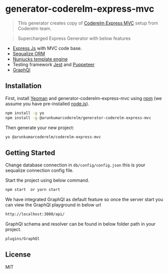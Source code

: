 # generator-coderelm-express-mvc 
> This generator creates copy of [Coderelm Express MVC](https://github.com/Arunkumarcs/coderelm-express-mvc) setup from Coderelm team.

> Supercharged Express Generator with below features

* [Express Js](https://expressjs.com/) with MVC code base.
* [Sequalize ORM](http://docs.sequelizejs.com/)
* [Nunjucks template engine](https://mozilla.github.io/nunjucks/) 
* Testing framework [Jest](https://jestjs.io/) and [Puppeteer](https://github.com/GoogleChrome/puppeteer)
* [GraphQl](https://graphql.org/)

## Installation

First, install [Yeoman](http://yeoman.io) and generator-coderelm-express-mvc using [npm](https://www.npmjs.com/) (we assume you have pre-installed [node.js](https://nodejs.org/)).

```bash
npm install -g yo
npm install -g @arunkumarcoderelm/generator-coderelm-express-mvc
```

Then generate your new project:

```bash
yo @arunkumarcoderelm/coderelm-express-mvc
```

## Getting Started

Change database connection in `db/config/config.json` this is your sequalize connection config file.

Start the project using below command.

```bash
npm start  or yarn start
```

We have integrated GraphQl as default feature so once the server start you can view the GraphQl playground in below
url

```bash
http://localhost:3000/api/
```

GraphQl schema and resolver can be found in below folder path in your project.

```bash
plugins/GraphQl
```

## License

MIT